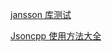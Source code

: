 [jansson 库测试](https://blog.csdn.net/coolwriter/article/details/89818612)

[Jsoncpp 使用方法大全](https://www.cnblogs.com/lidabo/p/9436217.html)
